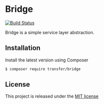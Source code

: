 Bridge
======

[![Build Status](https://travis-ci.org/transfer-framework/bridge.svg?branch=0.1)](https://travis-ci.org/transfer-project/bridge)

Bridge is a simple service layer abstraction.

Installation
------------

Install the latest version using Composer

```bash
$ composer require transfer/bridge
```

License
-------

This project is released under the [MIT license](LICENSE)
